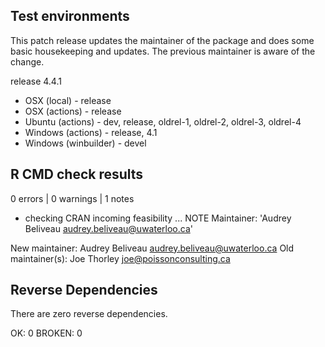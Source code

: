 ## Test environments

This patch release updates the maintainer of the package and does some basic housekeeping and updates. The previous maintainer is aware of the change.

release 4.4.1

* OSX (local) - release
* OSX (actions) - release
* Ubuntu (actions) - dev, release, oldrel-1, oldrel-2, oldrel-3, oldrel-4
* Windows (actions) - release, 4.1
* Windows (winbuilder) - devel

## R CMD check results

0 errors | 0 warnings | 1 notes

- checking CRAN incoming feasibility ... NOTE Maintainer: 'Audrey Beliveau audrey.beliveau@uwaterloo.ca'

New maintainer: Audrey Beliveau audrey.beliveau@uwaterloo.ca Old maintainer(s): Joe Thorley joe@poissonconsulting.ca


## Reverse Dependencies

There are zero reverse dependencies. 

OK: 0
BROKEN: 0
